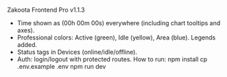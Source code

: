 Zakoota Frontend Pro v1.1.3
- Time shown as (00h 00m 00s) everywhere (including chart tooltips and axes).
- Professional colors: Active (green), Idle (yellow), Area (blue). Legends added.
- Status tags in Devices (online/idle/offline).
- Auth: login/logout with protected routes.
How to run:
npm install
cp .env.example .env
npm run dev
